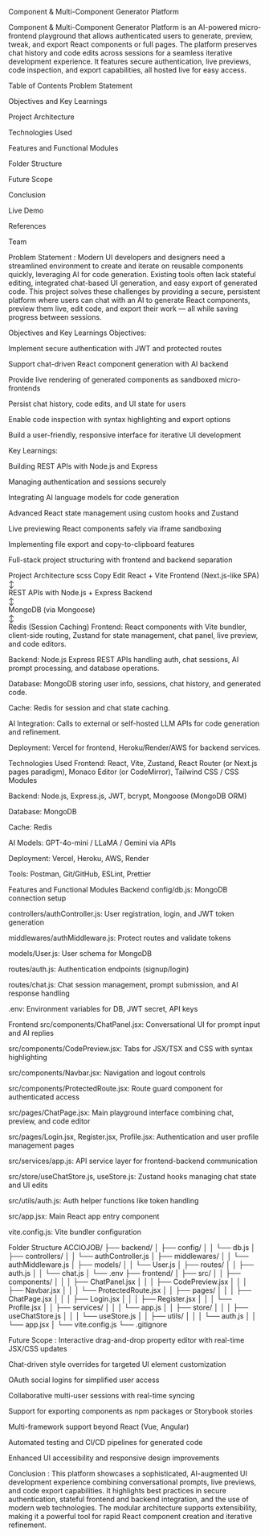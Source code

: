 Component & Multi-Component Generator Platform

Component & Multi-Component Generator Platform is an AI-powered micro-frontend playground that allows authenticated users to generate, preview, tweak, and export React components or full pages. The platform preserves chat history and code edits across sessions for a seamless iterative development experience. It features secure authentication, live previews, code inspection, and export capabilities, all hosted live for easy access.

Table of Contents
Problem Statement

Objectives and Key Learnings

Project Architecture

Technologies Used

Features and Functional Modules

Folder Structure

Future Scope

Conclusion

Live Demo

References

Team

Problem Statement :
Modern UI developers and designers need a streamlined environment to create and iterate on reusable components quickly, leveraging AI for code generation. Existing tools often lack stateful editing, integrated chat-based UI generation, and easy export of generated code. This project solves these challenges by providing a secure, persistent platform where users can chat with an AI to generate React components, preview them live, edit code, and export their work — all while saving progress between sessions.

Objectives and Key Learnings
Objectives:

Implement secure authentication with JWT and protected routes

Support chat-driven React component generation with AI backend

Provide live rendering of generated components as sandboxed micro-frontends

Persist chat history, code edits, and UI state for users

Enable code inspection with syntax highlighting and export options

Build a user-friendly, responsive interface for iterative UI development

Key Learnings:

Building REST APIs with Node.js and Express

Managing authentication and sessions securely

Integrating AI language models for code generation

Advanced React state management using custom hooks and Zustand

Live previewing React components safely via iframe sandboxing

Implementing file export and copy-to-clipboard features

Full-stack project structuring with frontend and backend separation

Project Architecture
scss
Copy
Edit
React + Vite Frontend (Next.js-like SPA)  
      ↕  
REST APIs with Node.js + Express Backend  
      ↕  
MongoDB (via Mongoose)  
      ↕  
Redis (Session Caching)
Frontend: React components with Vite bundler, client-side routing, Zustand for state management, chat panel, live preview, and code editors.

Backend: Node.js Express REST APIs handling auth, chat sessions, AI prompt processing, and database operations.

Database: MongoDB storing user info, sessions, chat history, and generated code.

Cache: Redis for session and chat state caching.

AI Integration: Calls to external or self-hosted LLM APIs for code generation and refinement.

Deployment: Vercel for frontend, Heroku/Render/AWS for backend services.

Technologies Used
Frontend: React, Vite, Zustand, React Router (or Next.js pages paradigm), Monaco Editor (or CodeMirror), Tailwind CSS / CSS Modules

Backend: Node.js, Express.js, JWT, bcrypt, Mongoose (MongoDB ORM)

Database: MongoDB

Cache: Redis

AI Models: GPT-4o-mini / LLaMA / Gemini via APIs

Deployment: Vercel, Heroku, AWS, Render

Tools: Postman, Git/GitHub, ESLint, Prettier

Features and Functional Modules
Backend
config/db.js: MongoDB connection setup

controllers/authController.js: User registration, login, and JWT token generation

middlewares/authMiddleware.js: Protect routes and validate tokens

models/User.js: User schema for MongoDB

routes/auth.js: Authentication endpoints (signup/login)

routes/chat.js: Chat session management, prompt submission, and AI response handling

.env: Environment variables for DB, JWT secret, API keys

Frontend
src/components/ChatPanel.jsx: Conversational UI for prompt input and AI replies

src/components/CodePreview.jsx: Tabs for JSX/TSX and CSS with syntax highlighting

src/components/Navbar.jsx: Navigation and logout controls

src/components/ProtectedRoute.jsx: Route guard component for authenticated access

src/pages/ChatPage.jsx: Main playground interface combining chat, preview, and code editor

src/pages/Login.jsx, Register.jsx, Profile.jsx: Authentication and user profile management pages

src/services/app.js: API service layer for frontend-backend communication

src/store/useChatStore.js, useStore.js: Zustand hooks managing chat state and UI edits

src/utils/auth.js: Auth helper functions like token handling

src/app.jsx: Main React app entry component

vite.config.js: Vite bundler configuration

Folder Structure
ACCIOJOB/
├── backend/
│   ├── config/
│   │   └── db.js
│   ├── controllers/
│   │   └── authController.js
│   ├── middlewares/
│   │   └── authMiddleware.js
│   ├── models/
│   │   └── User.js
│   ├── routes/
│   │   ├── auth.js
│   │   └── chat.js
│   └── .env
├── frontend/
│   ├── src/
│   │   ├── components/
│   │   │   ├── ChatPanel.jsx
│   │   │   ├── CodePreview.jsx
│   │   │   ├── Navbar.jsx
│   │   │   └── ProtectedRoute.jsx
│   │   ├── pages/
│   │   │   ├── ChatPage.jsx
│   │   │   ├── Login.jsx
│   │   │   ├── Register.jsx
│   │   │   └── Profile.jsx
│   │   ├── services/
│   │   │   └── app.js
│   │   ├── store/
│   │   │   ├── useChatStore.js
│   │   │   └── useStore.js
│   │   ├── utils/
│   │   │   └── auth.js
│   │   └── app.jsx
│   └── vite.config.js
└── .gitignore

Future Scope : 
Interactive drag-and-drop property editor with real-time JSX/CSS updates

Chat-driven style overrides for targeted UI element customization

OAuth social logins for simplified user access

Collaborative multi-user sessions with real-time syncing

Support for exporting components as npm packages or Storybook stories

Multi-framework support beyond React (Vue, Angular)

Automated testing and CI/CD pipelines for generated code

Enhanced UI accessibility and responsive design improvements

Conclusion :
This platform showcases a sophisticated, AI-augmented UI development experience combining conversational prompts, live previews, and code export capabilities. It highlights best practices in secure authentication, stateful frontend and backend integration, and the use of modern web technologies. The modular architecture supports extensibility, making it a powerful tool for rapid React component creation and iterative refinement.
